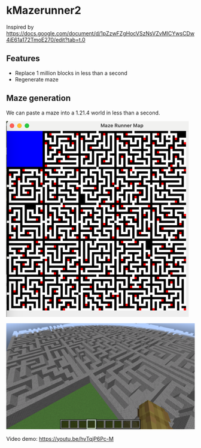 # kMazerunner2

Inspired by https://docs.google.com/document/d/1pZzwFZgHocVSzNsVZvMICYwsCDw4iE61a172TmoE270/edit?tab=t.0

## Features
* Replace 1 million blocks in less than a second
* Regenerate maze

## Maze generation
We can paste a maze into a 1.21.4 world in less than a second.

![Maze](./readme-assets/maze-gen.png)

![Maze in game](./readme-assets/maze-gen-in-game.png)

Video demo: https://youtu.be/hvTqjP6Pc-M
